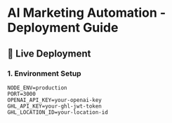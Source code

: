 # AI Marketing Automation - Deployment Guide

## 🚀 Live Deployment

### 1. Environment Setup
```env
NODE_ENV=production
PORT=3000
OPENAI_API_KEY=your-openai-key
GHL_API_KEY=your-ghl-jwt-token
GHL_LOCATION_ID=your-location-id